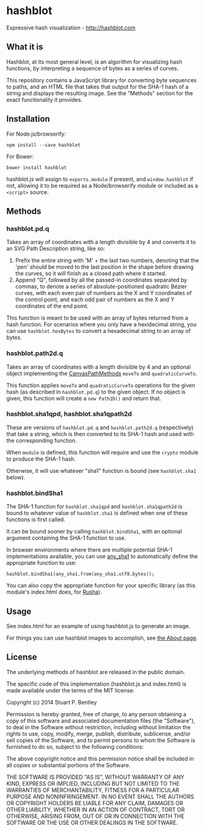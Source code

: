 # hashblot

Expressive hash visualization - http://hashblot.com

## What it is

Hashblot, at its most general level, is an algorithm for visualizing hash functions, by interpreting a sequence of bytes as a series of curves.

This repository contains a JavaScript library for converting byte sequences to paths, and an HTML file that takes that output for the SHA-1 hash of a string and displays the resulting image. See the "Methods" section for the exact functionality it provides.

## Installation

For Node.js/browserify:

    npm install --save hashblot

For Bower:

    bower install hashblot

hashblot.js will assign to `exports.module` if present, and `window.hashblot` if not, allowing it to be required as a Node/browserify module or included as a `<script>` source.

## Methods

### hashblot.pd.q

Takes an array of coordinates with a length divisible by 4 and converts it to an SVG Path Description string, like so:

1. Prefix the entire string with 'M' + the last two numbers, denoting that the 'pen' should be moved to the last position in the shape before drawing the curves, so it will finish as a closed path where it started.
2. Append "Q", followed by all the passed-in coordinates separated by commas, to denote a series of absolute-positioned quadratic Bézier curves, with each even pair of numbers as the X and Y coordinates of the control point, and each odd pair of numbers as the X and Y coordinates of the end point.

This function is meant to be used with an array of bytes returned from a hash function. For scenarios where you only have a hexidecimal string, you can use `hashblot.hexBytes` to convert a hexadecimal string to an array of bytes.

### hashblot.path2d.q

Takes an array of coordinates with a length divisible by 4 and an optional object implementing the [CanvasPathMethods][] `moveTo` and `quadraticCurveTo`.

[CanvasPathMethods]: http://html5index.org/Canvas%20-%20CanvasPathMethods.html

This function applies `moveTo` and `quadraticCurveTo` operations for the given hash (as described in `hashblot.pd.q`) to the given object. If no object is given, this function will create a `new Path2D()` and return that.

### hashblot.sha1qpd, hashblot.sha1qpath2d

These are versions of `hashblot.pd.q` and `hashblot.path2d.q` (respectively) that take a string, which is then converted to its SHA-1 hash and used with the corresponding function.

When `module` is defined, this function will require and use the `crypto` module to produce the SHA-1 hash.

Otherwise, it will use whatever "sha1" function is bound (see `hashblot.sha1` below).

### hashblot.bindSha1

The SHA-1 function for `hashblot.sha1qpd` and `hashblot.sha1qpath2d` is bound to whatever value of `hashblot.sha1` is defined when one of these functions is first called.

It can be bound sooner by calling `hashblot.bindSha1`, with an optional argument containing the SHA-1 function to use.

In browser environments where there are multiple potential SHA-1 implementations available, you can use [any_sha1][] to automatically define the appropriate function to use:

```
hashblot.bindSha1(any_sha1.from(any_sha1.utf8.bytes));
```

You can also copy the appropriate function for your specific library (as this module's index.html does, for [Rusha][]).

[any_sha1]: https://github.com/stuartpb/any_sha1
[Rusha]: https://github.com/srijs/rusha

## Usage

See index.html for an example of using hashblot.js to generate an image.

For things you can use hashblot images to accomplish, see [the About page](https://github.com/stuartpb/hashblot/wiki/About).

## License

The underlying methods of hashblot are released in the public domain.

The specific code of this implementation (hashblot.js and index.html) is made available under the terms of the MIT license:

Copyright (c) 2014 Stuart P. Bentley

Permission is hereby granted, free of charge, to any person obtaining a copy
of this software and associated documentation files (the "Software"), to deal
in the Software without restriction, including without limitation the rights
to use, copy, modify, merge, publish, distribute, sublicense, and/or sell
copies of the Software, and to permit persons to whom the Software is
furnished to do so, subject to the following conditions:

The above copyright notice and this permission notice shall be included in
all copies or substantial portions of the Software.

THE SOFTWARE IS PROVIDED "AS IS", WITHOUT WARRANTY OF ANY KIND, EXPRESS OR
IMPLIED, INCLUDING BUT NOT LIMITED TO THE WARRANTIES OF MERCHANTABILITY,
FITNESS FOR A PARTICULAR PURPOSE AND NONINFRINGEMENT. IN NO EVENT SHALL THE
AUTHORS OR COPYRIGHT HOLDERS BE LIABLE FOR ANY CLAIM, DAMAGES OR OTHER
LIABILITY, WHETHER IN AN ACTION OF CONTRACT, TORT OR OTHERWISE, ARISING FROM,
OUT OF OR IN CONNECTION WITH THE SOFTWARE OR THE USE OR OTHER DEALINGS IN
THE SOFTWARE.

